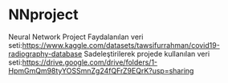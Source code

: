 # NNproject
Neural Network Project
Faydalanılan veri seti:https://www.kaggle.com/datasets/tawsifurrahman/covid19-radiography-database
Sadeleştirilerek projede kullanılan veri seti:https://drive.google.com/drive/folders/1-HpmGmQm98tyYOSSmnZg24fQFrZ9EQrK?usp=sharing
